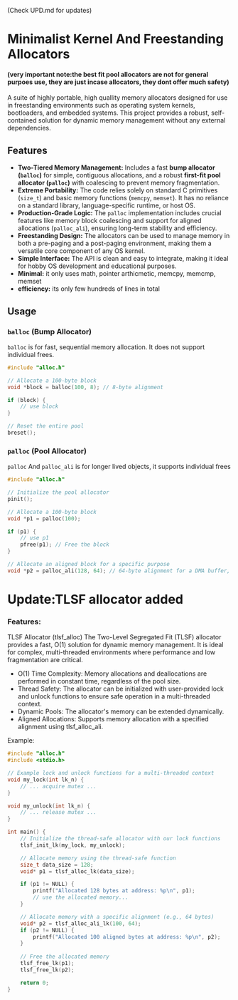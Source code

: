 (Check UPD.md for updates)
# Minimalist Kernel And Freestanding Allocators
#### (very important note:the best fit pool allocators are not for general purpoes use, they are just incase allocators, they dont offer much safety) 

A suite of highly portable, high quallity memory allocators designed for use in freestanding environments such as operating system kernels, bootloaders, and embedded systems. This project provides a robust, self-contained solution for dynamic memory management without any external dependencies.

## Features

* **Two-Tiered Memory Management:** Includes a fast **bump allocator (`balloc`)** for simple, contiguous allocations, and a robust **first-fit pool allocator (`palloc`)** with coalescing to prevent memory fragmentation.
* **Extreme Portability:** The code relies solely on standard C primitives (`size_t`) and basic memory functions (`memcpy`, `memset`). It has no reliance on a standard library, language-specific runtime, or host OS.
* **Production-Grade Logic:** The `palloc` implementation includes crucial features like memory block coalescing and support for aligned allocations (`palloc_ali`), ensuring long-term stability and efficiency.
* **Freestanding Design:** The allocators can be used to manage memory in both a pre-paging and a post-paging environment, making them a versatile core component of any OS kernel.
* **Simple Interface:** The API is clean and easy to integrate, making it ideal for hobby OS development and educational purposes.
* **Minimal:** it only uses math, pointer arthicmetic, memcpy, memcmp, memset
* **efficiency:** its only few hundreds of lines in total
## Usage

### `balloc` (Bump Allocator)

`balloc` is for fast, sequential memory allocation. It does not support individual frees.

```c
#include "alloc.h"

// Allocate a 100-byte block
void *block = balloc(100, 8); // 8-byte alignment

if (block) {
    // use block
}

// Reset the entire pool
breset(); 

```
### `palloc` (Pool Allocator)
`palloc` And `palloc_ali` is for longer lived objects, it supports individual frees

```c
#include "alloc.h"

// Initialize the pool allocator
pinit();

// Allocate a 100-byte block
void *p1 = palloc(100);

if (p1) {
    // use p1
    pfree(p1); // Free the block
}

// Allocate an aligned block for a specific purpose
void *p2 = palloc_ali(128, 64); // 64-byte alignment for a DMA buffer, for example
```

# Update:TLSF allocator added

### Features:
TLSF Allocator (tlsf_alloc)
The Two-Level Segregated Fit (TLSF) allocator provides a fast, O(1) solution for dynamic memory management. It is ideal for complex, multi-threaded environments where performance and low fragmentation are critical.
 * O(1) Time Complexity: Memory allocations and deallocations are performed in constant time, regardless of the pool size.
 * Thread Safety: The allocator can be initialized with user-provided lock and unlock functions to ensure safe operation in a multi-threaded context.
 * Dynamic Pools: The allocator's memory can be extended dynamically.
 * Aligned Allocations: Supports memory allocation with a specified alignment using tlsf_alloc_ali. 

Example:
```c
#include "alloc.h"
#include <stdio.h>

// Example lock and unlock functions for a multi-threaded context
void my_lock(int lk_n) {
    // ... acquire mutex ...
}

void my_unlock(int lk_n) {
    // ... release mutex ...
}

int main() {
    // Initialize the thread-safe allocator with our lock functions
    tlsf_init_lk(my_lock, my_unlock);

    // Allocate memory using the thread-safe function
    size_t data_size = 128;
    void* p1 = tlsf_alloc_lk(data_size);

    if (p1 != NULL) {
        printf("Allocated 128 bytes at address: %p\n", p1);
        // use the allocated memory...
    }

    // Allocate memory with a specific alignment (e.g., 64 bytes)
    void* p2 = tlsf_alloc_ali_lk(100, 64);
    if (p2 != NULL) {
        printf("Allocated 100 aligned bytes at address: %p\n", p2);
    }
    
    // Free the allocated memory
    tlsf_free_lk(p1);
    tlsf_free_lk(p2);

    return 0;
}
